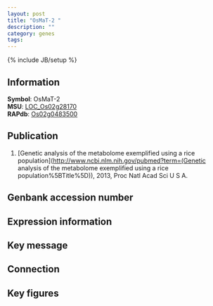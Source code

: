 ```yaml
---
layout: post
title: "OsMaT-2 "
description: ""
category: genes
tags: 
---
```

{% include JB/setup %}

## Information
__Symbol__: OsMaT-2   
__MSU__: [LOC_Os02g28170](http://rice.plantbiology.msu.edu/cgi-bin/ORF_infopage.cgi?orf=LOC_Os02g28170)  
__RAPdb__: [Os02g0483500](http://rapdb.dna.affrc.go.jp/viewer/gbrowse_details/irgsp1?name=Os02g0483500)  

## Publication
1. [Genetic analysis of the metabolome exemplified using a rice population](http://www.ncbi.nlm.nih.gov/pubmed?term=(Genetic analysis of the metabolome exemplified using a rice population%5BTitle%5D)), 2013, Proc Natl Acad Sci U S A.

## Genbank accession number

## Expression information

## Key message

## Connection

## Key figures


